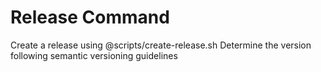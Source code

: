 # Release Command

Create a release using @scripts/create-release.sh
Determine the version following semantic versioning guidelines